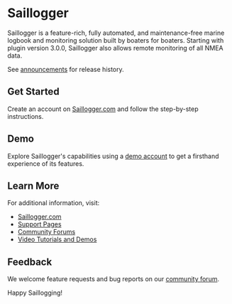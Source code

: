 # Saillogger

Saillogger is a feature-rich, fully automated, and maintenance-free marine logbook and monitoring solution built by boaters for boaters. Starting with plugin version 3.0.0, Saillogger also allows remote monitoring of all NMEA data.

See [announcements](https://community.saillogger.com/category/5/announcements-and-new-features) for release history.

## Get Started
Create an account on [Saillogger.com](https://saillogger.com/) and follow the step-by-step instructions.

## Demo
Explore Saillogger's capabilities using a [demo account](https://saillogger.com/demo/) to get a firsthand experience of its features.

## Learn More
For additional information, visit:
- [Saillogger.com](https://saillogger.com/)
- [Support Pages](https://saillogger.com/support/)
- [Community Forums](https://community.saillogger.com/)
- [Video Tutorials and Demos](https://youtube.com/@Saillogger)

## Feedback
We welcome feature requests and bug reports on our [community forum](https://community.saillogger.com).

Happy Saillogging!
